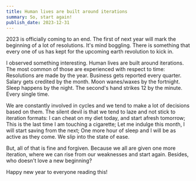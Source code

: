 ```yaml
---
title: Human lives are built around iterations
summary: So, start again! 
publish_date: 2023-12-31
---
```


2023 is officially coming to an end. The first of next year will mark the beginning of a lot of resolutions. It's mind boggling. There is something that every one of us has kept for the upcoming earth revolution to kick in. 

I observed something interesting. Human lives are built around iterations. The most common of those are experienced with respect to time: Resolutions are made by the year. Business gets reported every quarter. Salary gets credited by the month. Moon wanes/waxes by the fortnight. Sleep happens by the night. The second's hand strikes 12 by the minute. Every single time. 

We are constantly involved in cycles and we tend to make a lot of decisions based on them. The silent devil is that we tend to laze and not stick to iteration formats: I can cheat on my diet today, and start afresh tomorrow; This is the last time I am touching a cigarette; Let me indulge this month, I will start saving from the next; One more hour of sleep and I will be as active as they come. We slip into the state of ease. 

But, all of that is fine and forgiven. Because we all are given one more iteration, where we can rise from our weaknesses and start again. Besides, who doesn't love a new beginning? 

Happy new year to everyone reading this! 

